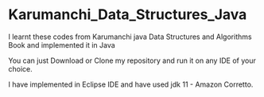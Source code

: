 # Karumanchi_Data_Structures_Java
I learnt these codes from Karumanchi java Data Structures and Algorithms Book and implemented it in Java

You can just Download or Clone my repository and run it on any IDE of your choice.

I have implemented in Eclipse IDE and have used jdk 11 - Amazon Corretto.

